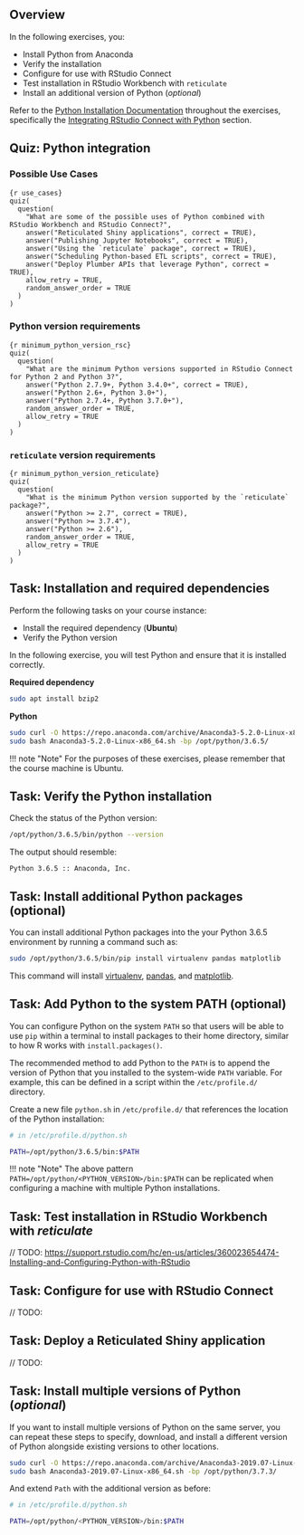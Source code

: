 
## Overview

In the following exercises, you:

- Install Python from Anaconda
- Verify the installation
- Configure for use with RStudio Connect
- Test installation in RStudio Workbench with `reticulate` 
- Install an additional version of Python (_optional_)


Refer to the [Python Installation Documentation](https://docs.rstudio.com/resources/install-python/) throughout the exercises, specifically the [Integrating RStudio Connect with Python](https://docs.rstudio.com/rsc/integration/python/) section.

## Quiz: Python integration

### Possible Use Cases

```
{r use_cases}
quiz(
  question(
    "What are some of the possible uses of Python combined with RStudio Workbench and RStudio Connect?",
    answer("Reticulated Shiny applications", correct = TRUE),
    answer("Publishing Jupyter Notebooks", correct = TRUE),
    answer("Using the `reticulate` package", correct = TRUE),
    answer("Scheduling Python-based ETL scripts", correct = TRUE),
    answer("Deploy Plumber APIs that leverage Python", correct = TRUE),
    allow_retry = TRUE,
    random_answer_order = TRUE
  )
)
```

### Python version requirements

```
{r minimum_python_version_rsc}
quiz(
  question(
    "What are the minimum Python versions supported in RStudio Connect for Python 2 and Python 3?",
    answer("Python 2.7.9+, Python 3.4.0+", correct = TRUE),
    answer("Python 2.6+, Python 3.0+"),
    answer("Python 2.7.4+, Python 3.7.0+"),
    random_answer_order = TRUE,
    allow_retry = TRUE
  )
)
```

### `reticulate` version requirements

```
{r minimum_python_version_reticulate}
quiz(
  question(
    "What is the minimum Python version supported by the `reticulate` package?",
    answer("Python >= 2.7", correct = TRUE),
    answer("Python >= 3.7.4"),
    answer("Python >= 2.6"),
    random_answer_order = TRUE,
    allow_retry = TRUE
  )
)
```

## Task: Installation and required dependencies

Perform the following tasks on your course instance:

* Install the required dependency (**Ubuntu**)
* Verify the Python version

In the following exercise, you will test Python and ensure that it is installed
correctly.

**Required dependency**

```sh
sudo apt install bzip2
```

**Python**

```sh
sudo curl -O https://repo.anaconda.com/archive/Anaconda3-5.2.0-Linux-x86_64.sh
sudo bash Anaconda3-5.2.0-Linux-x86_64.sh -bp /opt/python/3.6.5/
```

!!! note "Note"
    For the purposes of these exercises, please remember that the course machine is Ubuntu.

## Task: Verify the Python installation


Check the status of the Python version:

```sh
/opt/python/3.6.5/bin/python --version
```

The output should resemble:

```
Python 3.6.5 :: Anaconda, Inc.
```

## Task: Install additional Python packages (optional)

You can install additional Python packages into the your Python 3.6.5 environment by running a command such as:

```sh
sudo /opt/python/3.6.5/bin/pip install virtualenv pandas matplotlib
```

This command will install [virtualenv](https://virtualenv.pypa.io/en/stable/installation/), [pandas](https://pandas.pydata.org/), and [matplotlib](https://matplotlib.org/).


## Task: Add Python to the system PATH (optional)

You can configure Python on the system `PATH` so that users will be able to use `pip` within a terminal to install packages to their home directory, similar to how R works with `install.packages()`.

The recommended method to add Python to the `PATH` is to append the version of Python that you installed to the system-wide `PATH` variable. For example, this can be defined in a script within the `/etc/profile.d/` directory.

Create a new file `python.sh` in `/etc/profile.d/` that references the location of the Python installation:

```sh
# in /etc/profile.d/python.sh

PATH=/opt/python/3.6.5/bin:$PATH
```

!!! note "Note"
    The above pattern `PATH=/opt/python/<PYTHON_VERSION>/bin:$PATH` can be replicated when configuring a machine with multiple Python installations.


## Task: Test installation in RStudio Workbench with _reticulate_ 

 // TODO:
 https://support.rstudio.com/hc/en-us/articles/360023654474-Installing-and-Configuring-Python-with-RStudio

## Task: Configure for use with RStudio Connect

// TODO:


## Task: Deploy a Reticulated Shiny application

// TODO:


## Task: Install multiple versions of Python (_optional_)

If you want to install multiple versions of Python on the same server, 
you can repeat these steps to specify, download, and install a different version of Python alongside existing versions to other locations.

```sh
sudo curl -O https://repo.anaconda.com/archive/Anaconda3-2019.07-Linux-x86_64.sh
sudo bash Anaconda3-2019.07-Linux-x86_64.sh -bp /opt/python/3.7.3/
```

And extend `Path` with the additional version as before:

```bash
# in /etc/profile.d/python.sh

PATH=/opt/python/<PYTHON_VERSION>/bin:$PATH
```
